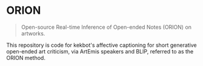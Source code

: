 # ORION

> Open-source Real-time Inference of Open-ended Notes (ORION) on artworks.

This repository is code for kekbot's affective captioning for short generative open-ended art criticism,
via ArtEmis speakers and BLIP, referred to as the ORION method.
